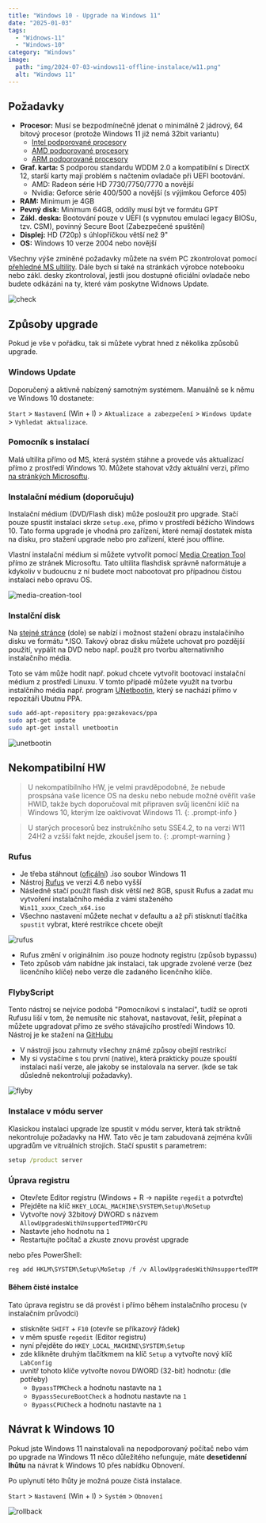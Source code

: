 ```yaml
---
title: "Windows 10 - Upgrade na Windows 11"
date: "2025-01-03"
tags: 
  - "Widnows-11"
  - "Windows-10"
category: "Windows"
image: 
  path: "img/2024-07-03-windows11-offline-instalace/w11.png"
  alt: "Windows 11"
---
```


## Požadavky

- **Procesor:** Musí se bezpodmínečně jdenat o minimálně 2 jádrový, 64 bitový procesor 
  (protože Windows 11 již nemá 32bit variantu)
  - [Intel podporované procesory](https://learn.microsoft.com/en-us/windows-hardware/design/minimum/supported/windows-11-supported-intel-processors)
  - [AMD podporované procesory](https://learn.microsoft.com/en-us/windows-hardware/design/minimum/supported/windows-11-supported-amd-processors)
  - [ARM podporované procesory](https://learn.microsoft.com/en-us/windows-hardware/design/minimum/supported/windows-11-supported-qualcomm-processors)
- **Graf. karta:** S podporou standardu WDDM 2.0 a kompatibilní s DirectX 12, starší karty mají problém s načtením ovladače při UEFI bootování. 
  - AMD: Radeon série HD 7730/7750/7770 a novější
  - Nvidia: Geforce série 400/500 a novější (s výjimkou Geforce 405)
- **RAM:** Minimum je 4GB
- **Pevný disk:** Minimum 64GB, oddíly musí být ve formátu GPT
- **Zákl. deska:** Bootování pouze v UEFI (s vypnutou emulací legacy BIOSu, tzv. CSM), povinný Secure Boot (Zabezpečené spuštění)
- **Displej:** HD (720p) s úhlopříčkou větší než 9"
- **OS:** Windows 10 verze 2004 nebo novější 

Všechny výše zmíněné požadavky můžete na svém PC zkontrolovat pomocí [přehledné MS ultility](https://aka.ms/GetPCHealthCheckApp).
Dále bych si také na stránkách výrobce notebooku nebo zákl. desky zkontroloval, jestli jsou dostupné oficiální ovladače nebo budete odkázáni na ty, které vám poskytne Widnows Update. 

![check](/img/2025-01-03-upgrade-windows-11/check.png)

## Způsoby upgrade

Pokud je vše v pořádku, tak si můžete vybrat hned z několika způsobů upgrade.

### Windows Update

Doporučený a aktivně nabízený samotným systémem. Manuálně se k němu ve Windows 10 dostanete:

 `Start`  > `Nastavení` (Win + I) > `Aktualizace a zabezpečení`  > `Windows Update`  > `Vyhledat aktualizace`.

### Pomocník s instalací

Malá ultilita přímo od MS, která systém stáhne a provede vás aktualizací přímo z prostředí Windows 10. 
Můžete stahovat vždy aktuální verzi, přímo [na stránkých Microsoftu](https://go.microsoft.com/fwlink/?linkid=2171764).

### Instalační médium (doporučuju)

Instalační médium (DVD/Flash disk) může posloužit pro upgrade. Stačí pouze spustit instalaci skrze `setup.exe`, přímo v prostředí běžícho Windows 10.
Tato forma upgrade je vhodná pro zařízení, které nemají dostatek místa na disku, pro stažení upgrade nebo pro zařízení, které jsou offline.

Vlastní instalační médium si můžete vytvořit pomocí [Media Creation Tool](https://go.microsoft.com/fwlink/?linkid=2171764) přímo ze stránek Microsoftu.
Tato ultilita flashdisk správně naformátuje a kdykoliv v budoucnu z ní budete moct nabootovat pro případnou čistou instalaci nebo opravu OS.

![media-creation-tool](/img/2025-01-03-upgrade-windows-11/media-tool.png)

### Instalční disk 

Na [stejné stránce](https://go.microsoft.com/fwlink/?linkid=2171764) (dole) se nabízí i možnost stažení obrazu instalačíního disku ve formátu *.ISO.
Takový obraz disku můžete uchovat pro pozdější použití, vypálit na DVD nebo např. použít pro tvorbu alternativního instalačního média.

Toto se vám může hodit např. pokud chcete vytvořit bootovací instalační médium z prostředí Linuxu. V tomto případě můžete využít na tvorbu instalčního média např. program [UNetbootin](https://unetbootin.github.io/), který se nachází přímo v repozitáři Ubutnu PPA.

```bash
sudo add-apt-repository ppa:gezakovacs/ppa
sudo apt-get update
sudo apt-get install unetbootin
```

![unetbootin](/img/2025-01-03-upgrade-windows-11/unetbootin.png)

## Nekompatibilní HW 

> U nekompatibilního HW, je velmi pravděpodobné, že nebude prospsána vaše licence OS na desku nebo nebude možné ověřit vaše HWID, takže bych doporučoval mít připraven svůj licenční klíč na Windows 10, kterým lze oaktivovat Windows 11.
{: .prompt-info }

> U starých procesorů bez instrukčního setu SSE4.2, to na verzi W11 24H2 a vzšší fakt nejde, zkoušel jsem to.
{: .prompt-warning }

### Rufus

- Je třeba stáhnout ([oficální](https://www.microsoft.com/cs-cz/software-download/windows11)) .iso soubor Windows 11
- Nástroj [Rufus](https://rufus.ie/cs/) ve verzi 4.6 nebo vyšší
- Následně stačí použít flash disk větší než 8GB, spusit Rufus a zadat mu vytvoření instalačního média z vámi staženého `Win11_xxxx_Czech_x64.iso`
- Všechno nastavení můžete nechat v defaultu a až při stisknutí tlačítka `spustit` vybrat, které restrikce chcete obejít

![rufus](/img/2025-01-03-upgrade-windows-11/rufus2.png) 

- Rufus změní v originálním .iso pouze hodnoty registru (způsob bypassu)
- Teto způsob vám nabídne jak instalaci, tak upgrade zvolené verze (bez licenčního klíče) nebo verze dle zadaného licenčního klíče.

### FlybyScript

Tento nástroj se nejvíce podobá "Pomocníkovi s instalací", tudíž se oproti Rufusu liší v tom, že nemusíte nic stahovat, nastavovat, řešit, přepínat a můžete upgradovat přímo ze svého stávajícího prostředí Windows 10. 
Nástroj je ke stažení na [GitHubu](https://github.com/builtbybel/Flyby11/releases)

- V nástroji jsou zahrnuty všechny známé způsoy obejití restrikcí
- My si vystačíme s tou první (native), která prakticky pouze spouští instalaci naší verze, ale jakoby se instalovala na server. (kde se tak důsledně nekontrolují požadavky).

![flyby](/img/2025-01-03-upgrade-windows-11/flyby11.png)

### Instalace v módu server

Klasickou instalaci upgrade lze spustit v módu server, která tak striktně nekontroluje požadavky na HW. Tato věc je tam zabudovaná zejména kvůli upgradům ve vitruálních strojích.
Stačí spustit s parametrem:

```bat
setup /product server 
```

### Úprava registru

- Otevřete Editor registru (Windows + R -> napište `regedit` a potvrďte)
- Přejděte na klíč `HKEY_LOCAL_MACHINE\SYSTEM\Setup\MoSetup`
- Vytvořte nový 32bitový DWORD s názvem `AllowUpgradesWithUnsupportedTPMOrCPU` 
- Nastavte jeho hodnotu na `1`
- Restartujte počítač a zkuste znovu provést upgrade

nebo přes PowerShell:

```powershell
reg add HKLM\SYSTEM\Setup\MoSetup /f /v AllowUpgradesWithUnsupportedTPMorCPU /d 1 /t reg_dword
```

#### Během čisté instalce

Tato úprava registru se dá provést i přímo během instalačního procesu (v instalačním průvodci)

- stiskněte `SHIFT` + `F10` (otevře se příkazový řádek)
- v měm spusťe `regedit` (Editor registru)
- nyní přejděte do `HKEY_LOCAL_MACHINE\SYSTEM\Setup`
- zde klikněte druhým tlačítkmem na klíč `Setup` a vytvořte nový klíč `LabConfig`
- uvnitř tohoto klíče vytvořte novou DWORD (32-bit) hodnotu: (dle potřeby)
  - `BypassTPMCheck` a hodnotu nastavte na `1`
  - `BypassSecureBootCheck` a hodnotu nastavte na `1`
  - `BypassCPUCheck` a hodnotu nastavte na `1`

## Návrat k Windows 10 

Pokud jste Windows 11 nainstalovali na nepodporovaný počítač nebo vám po upgrade na Windows 11 něco důležitého nefunguje, máte **desetidenní lhůtu** na návrat k Windows 10 přes nabídku Obnovení. 

Po uplynutí této lhůty je možná pouze čistá instalace.

`Start`  > `Nastavení` (Win + I) > `Systém`  > `Obnovení`

![rollback](/img/2025-01-03-upgrade-windows-11/rollback.png)

